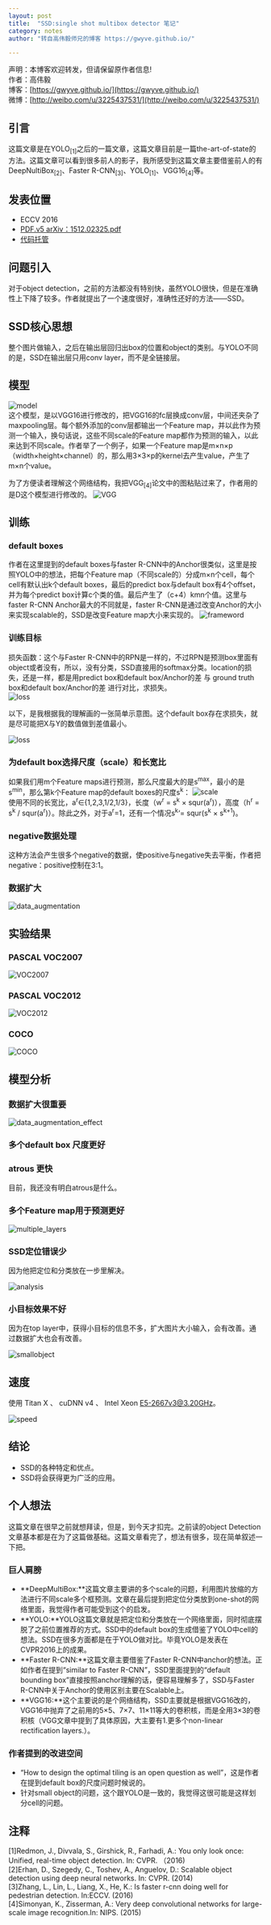 ```yaml
---
layout: post
title:  "SSD:single shot multibox detector 笔记"      
category: notes
author: "转自高伟毅师兄的博客 https://gwyve.github.io/"

---
```



声明：本博客欢迎转发，但请保留原作者信息!      
作者：高伟毅    
博客：[https://gwyve.github.io/](https://gwyve.github.io/)    
微博：[http://weibo.com/u/3225437531/](http://weibo.com/u/3225437531/)    
  
## 引言    
这篇文章是在YOLO<sub>[1]</sub>之后的一篇文章，这篇文章目前是一篇the-art-of-state的方法。这篇文章可以看到很多前人的影子，我所感受到这篇文章主要借鉴前人的有DeepNultiBox<sub>[2]</sub>、Faster R-CNN<sub>[3]</sub>、YOLO<sub>[1]</sub>、VGG16<sub>[4]</sub>等。        
                                      

## 发表位置  

- ECCV 2016
- [PDF.v5 arXiv：1512.02325.pdf](https://arxiv.org/pdf/1512.02325.pdf)          
- [代码托管](https://github.com/weiliu89/caffe/tree/ssd)                      

   

## 问题引入

对于object detection，之前的方法都没有特别快，虽然YOLO很快，但是在准确性上下降了较多。作者就提出了一个速度很好，准确性还好的方法——SSD。

  

## SSD核心思想   
           
整个图片做输入，之后在输出层回归出box的位置和object的类别。与YOLO不同的是，SSD在输出层只用conv layer，而不是全链接层。     

## 模型    
          
![model](/images/blog/2017-3-1/model.png)                       
这个模型，是以VGG16进行修改的，把VGG16的fc层换成conv层，中间还夹杂了maxpooling层。每个额外添加的conv层都输出一个Feature map，并以此作为预测一个输入，换句话说，这些不同scale的Feature map都作为预测的输入，以此来达到不同scale。作者举了一个例子，如果一个Feature map是m×n×p（width×height×channel）的，那么用3×3×p的kernel去产生value，产生了m×n个value。

为了方便读者理解这个网络结构，我把VGG<sub>[4]</sub>论文中的图粘贴过来了，作者用的是D这个模型进行修改的。
![VGG](/images/blog/2017-3-1/VGG.png)     


## 训练      
                       
### default boxes  
           
作者在这里提到的default boxes与faster R-CNN中的Anchor很类似，这里是按照YOLO中的想法，把每个Feature map（不同scale的）分成m×n个cell，每个cell有默认出k个default boxes，最后的predict box与default box有4个offset，并为每个predict box计算c个类的值。最后产生了（c+4）kmn个值。这里与faster R-CNN Anchor最大的不同就是，faster R-CNN是通过改变Anchor的大小来实现scalable的，SSD是改变Feature map大小来实现的。
![frameword](/images/blog/2017-3-1/framework.png) 

### 训练目标

损失函数：这个与Faster R-CNN中的RPN是一样的，不过RPN是预测box里面有object或者没有，所以，没有分类，SSD直接用的softmax分类。location的损失，还是一样，都是用predict box和default box/Anchor的差 与 ground truth box和default box/Anchor的差 进行对比，求损失。                        
![loss](/images/blog/2017-3-1/loss.png)                      

以下，是我根据我的理解画的一张简单示意图。这个default box存在求损失，就是尽可能把X与Y的数值做到差值最小。

![loss](/images/blog/2017-3-1/loss_.png)

### 为default box选择尺度（scale）和长宽比   
                         
如果我们用m个Feature maps进行预测，那么尺度最大的是s<sup>max</sup>，最小的是s<sup>min</sup>，那么第k个Feature map的default boxes的尺度s<sup>k</sup>：
![scale](/images/blog/2017-3-1/scale.png)                        
使用不同的长宽比，a<sup>r</sup>∈{1,2,3,1/2,1/3}，长度（w<sup>r</sup> = s<sup>k</sup> × squr(a<sup>r</sup>)），高度（h<sup>r</sup> = s<sup>k</sup> / squr(a<sup>r</sup>)）。除此之外，对于a<sup>r</sup>=1，还有一个情况s<sup>k</sup>‘= squr(s<sup>k</sup> × s<sup>k+1</sup>)。

### negative数据处理       

这种方法会产生很多个negative的数据，使positive与negative失去平衡，作者把negative：positive控制在3:1。

### 数据扩大      
![data_augmentation](/images/blog/2017-3-1/data_augmentation.png)                                     


## 实验结果                               
              
### PASCAL VOC2007

![VOC2007](/images/blog/2017-3-1/VOC2007.png)                                     

### PASCAL VOC2012

![VOC2012](/images/blog/2017-3-1/VOC2012.png)                                     

### COCO

![COCO](/images/blog/2017-3-1/COCO.png)                                     
             

## 模型分析

### 数据扩大很重要

![data_augmentation_effect](/images/blog/2017-3-1/data_augmentation_effect.png)  

### 多个default box 尺度更好

### atrous 更快

目前，我还没有明白atrous是什么。

### 多个Feature map用于预测更好

![multiple_layers](/images/blog/2017-3-1/multiple_layers.png)  

### SSD定位错误少

因为他把定位和分类放在一步里解决。

![analysis](/images/blog/2017-3-1/analysis.png)

### 小目标效果不好

因为在top layer中，获得小目标的信息不多，扩大图片大小输入，会有改善。通过数据扩大也会有改善。

![smallobject](/images/blog/2017-3-1/smallobject.png)

## 速度

使用 Titan X 、 cuDNN v4 、 Intel Xeon E5-2667v3@3.20GHz。

![speed](/images/blog/2017-3-1/speed.png)




## 结论                            

- SSD的各种特定和优点。
- SSD将会获得更为广泛的应用。       

   

## 个人想法

这篇文章在很早之前就想拜读，但是，到今天才扣完。之前读的object Detection文章基本都是在为了这篇做基础。这篇文章看完了，想法有很多，现在简单叙述一下把。

### 巨人肩膀

- **DeepMultiBox:**这篇文章主要讲的多个scale的问题，利用图片放缩的方法进行不同scale多个框预测。文章在最后提到把定位分类放到one-shot的网络里面，我觉得作者可能受到这个的启发。                                                    
- **YOLO:**YOLO这篇文章就是把定位和分类放在一个网络里面，同时彻底摆脱了之前位置推荐的方式。SSD中的default box的生成借鉴了YOLO中cell的想法。SSD在很多方面都是在于YOLO做对比。毕竟YOLO是发表在CVPR2016上的成果。                                                          
- **Faster R-CNN:**这篇文章主要借鉴了Faster R-CNN中anchor的想法。正如作者在提到“similar to Faster R-CNN”，SSD里面提到的“default bounding box”直接按照anchor理解的话，便容易理解多了，SSD与Faster R-CNN中关于Anchor的使用区别主要在Scalable上。                                                
- **VGG16:**这个主要说的是个网络结构，SSD主要就是根据VGG16改的，VGG16中抛弃了之前用的5×5、7×7、11×11等大的卷积核，而是全用3×3的卷积核（VGG文章中提到了具体原因，大主要有1.更多个non-linear rectification layers.）。  

### 作者提到的改进空间              

- “How to design the optimal tiling is an open question as well”，这是作者在提到default box的尺度问题时候说的。                              
- 针对small object的问题，这个跟YOLO是一致的，我觉得这很可能是这样划分cell的问题。


## 注释           
[1]Redmon, J., Divvala, S., Girshick, R., Farhadi, A.: You only look once: Unified, real-time object detection. In: CVPR. （2016)                     
[2]Erhan, D., Szegedy, C., Toshev, A., Anguelov, D.: Scalable object detection using deep neural networks. In: CVPR. (2014)                      
[3]Zhang, L., Lin, L., Liang, X., He, K.: Is faster r-cnn doing well for pedestrian detection. In:ECCV. (2016)                                 
[4]Simonyan, K., Zisserman, A.: Very deep convolutional networks for large-scale image recognition.In: NIPS. (2015)                            